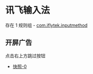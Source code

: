 # 讯飞输入法

存在 1 规则组 - [com.iflytek.inputmethod](/src/apps/com.iflytek.inputmethod.ts)

## 开屏广告

点击右上方跳过按钮

- [快照-0](https://gkd-kit.gitee.io/import/12906597)
